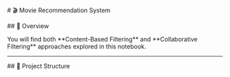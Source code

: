 \# 🎬 Movie Recommendation System



\## 📌 Overview

You will find both \*\*Content-Based Filtering\*\* and \*\*Collaborative Filtering\*\* approaches explored in this notebook.



---



\## 📂 Project Structure



